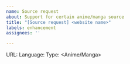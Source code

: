 ```yaml
---
name: Source request
about: Support for certain anime/manga source
title: "[Source request] <website name>"
labels: enhancement
assignees: ''

---
```


<!-- Remove the braces <> when replacing -->
URL: <url>
Language: <language>
Type: <Anime/Manga>
